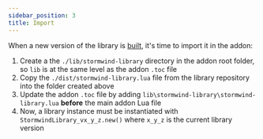 ```yaml
---
sidebar_position: 3
title: Import
---
```


When a new version of the library is [built](build), it's time to import it
in the addon:

1. Create a the `./lib/stormwind-library` directory in the addon root folder,
so `lib` is at the same level as the addon `.toc` file
2. Copy the `./dist/stormwind-library.lua` file from the library repository into
the folder created above
3. Update the addon `.toc` file by adding `lib\stormwind-library\stormwind-library.lua` **before** the main addon Lua file
4. Now, a library instance must be instantiated with `StormwindLibrary_vx_y_z.new()` where `x_y_z`
is the current library version